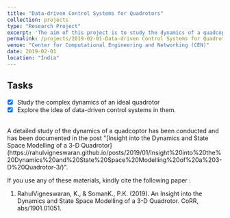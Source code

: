 ```yaml
---
title: "Data-driven Control Systems for Quadrotors"
collection: projects
type: "Research Project"
excerpt: 'The aim of this project is to study the dynamics of a quadcoptor in detail in order to develop a data-driven control system for it.'
permalink: /projects/2019-02-01-Data-driven Control Systems for Quadrotors-2
venue: "Center for Computational Engineering and Networking (CEN)"
date: 2019-02-01
location: "India"
---
```

## Tasks
- [x] Study the complex dynamics of an ideal quadrotor
- [x] Explore the idea of data-driven control systems in them.
<br/>
A detailed study of the dynamics of a quadcoptor has been conducted and has been documented in the post "[Insight into the Dynamics and State Space Modelling of a 3-D Quadrotor](https://rahulvigneswaran.github.io/posts/2019/01/Insight%20into%20the%20Dynamics%20and%20State%20Space%20Modelling%20of%20a%203-D%20Quadrotor-3/)".
<br/>

If you use any of these materials, kindly cite the following paper :

1. RahulVigneswaran, K., & SomanK., P.K. (2019). An Insight into the Dynamics and State Space Modelling of a 3-D Quadrotor. CoRR, abs/1901.01051.

